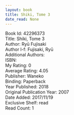 ```yaml
---
layout: book
title: Shiki, Tome 3
date_read: None
---
```


Book Id: 42296373<br />
Title: Shiki, Tome 3<br />
Author: Ryū Fujisaki<br />
Author l-f: Fujisaki, Ryū<br />
Additional Authors: <br />
ISBN: <br />
My Rating: 0<br />
Average Rating: 4.05<br />
Publisher: Waneko<br />
Binding: Paperback<br />
Year Published: 2018<br />
Original Publication Year: 2007<br />
Date Added: 2017/11/19<br />
Exclusive Shelf: read<br />
Read Count: 1<br />

